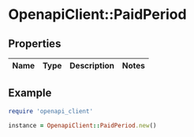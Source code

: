 # OpenapiClient::PaidPeriod

## Properties

| Name | Type | Description | Notes |
| ---- | ---- | ----------- | ----- |

## Example

```ruby
require 'openapi_client'

instance = OpenapiClient::PaidPeriod.new()
```

